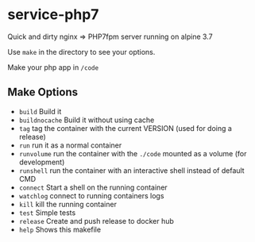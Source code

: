 # service-php7
Quick and dirty nginx => PHP7fpm server running on alpine 3.7

Use `make` in the directory to see your options.

Make your php app in `/code`

## Make Options
* `build` Build it
* `buildnocache` Build it without using cache
* `tag` tag the container with the current VERSION (used for doing a release)
* `run` run it as a normal container
* `runvolume` run the container with the `./code` mounted as a volume (for development)
* `runshell` run the container with an interactive shell instead of default CMD
* `connect` Start a shell on the running container
* `watchlog` connect to running containers logs
* `kill` kill the running container
* `test` Simple tests
* `release` Create and push release to docker hub
* `help` Shows this makefile
